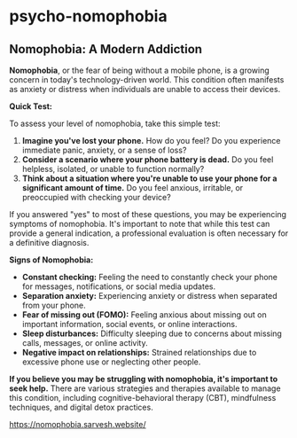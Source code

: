 # psycho-nomophobia
## Nomophobia: A Modern Addiction

**Nomophobia**, or the fear of being without a mobile phone, is a growing concern in today's technology-driven world. This condition often manifests as anxiety or distress when individuals are unable to access their devices.

**Quick Test:**

To assess your level of nomophobia, take this simple test:

1. **Imagine you've lost your phone.** How do you feel? Do you experience immediate panic, anxiety, or a sense of loss?
2. **Consider a scenario where your phone battery is dead.** Do you feel helpless, isolated, or unable to function normally?
3. **Think about a situation where you're unable to use your phone for a significant amount of time.** Do you feel anxious, irritable, or preoccupied with checking your device?

If you answered "yes" to most of these questions, you may be experiencing symptoms of nomophobia. It's important to note that while this test can provide a general indication, a professional evaluation is often necessary for a definitive diagnosis.

**Signs of Nomophobia:**

* **Constant checking:** Feeling the need to constantly check your phone for messages, notifications, or social media updates.
* **Separation anxiety:** Experiencing anxiety or distress when separated from your phone.
* **Fear of missing out (FOMO):** Feeling anxious about missing out on important information, social events, or online interactions.
* **Sleep disturbances:** Difficulty sleeping due to concerns about missing calls, messages, or online activity.
* **Negative impact on relationships:** Strained relationships due to excessive phone use or neglecting other people.

**If you believe you may be struggling with nomophobia, it's important to seek help.** There are various strategies and therapies available to manage this condition, including cognitive-behavioral therapy (CBT), mindfulness techniques, and digital detox practices.

https://nomophobia.sarvesh.website/
